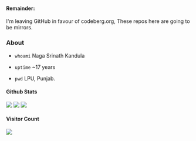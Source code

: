 #### Remainder:
I'm leaving GitHub in favour of codeberg.org, These repos here are going to be mirrors. 

### About
- `whoami`  Naga Srinath Kandula

- `uptime`  ~17 years 

- `pwd`	LPU, Punjab.

#### Github Stats
![](http://github-profile-summary-cards.vercel.app/api/cards/profile-details?username=knsrinath&theme=github_dark)
![](http://github-profile-summary-cards.vercel.app/api/cards/repos-per-language?username=knsrinath&theme=github_dark) ![](http://github-profile-summary-cards.vercel.app/api/cards/stats?username=knsrinath&theme=github_dark)

#### Visitor Count
![](https://profile-counter.glitch.me/knsrinath/count.svg)
